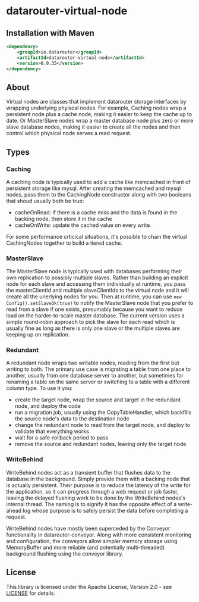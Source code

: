 # datarouter-virtual-node

## Installation with Maven

```xml
<dependency>
	<groupId>io.datarouter</groupId>
	<artifactId>datarouter-virtual-node</artifactId>
	<version>0.0.35</version>
</dependency>
```

## About

Virtual nodes are classes that implement datarouter storage interfaces by wrapping underlying phyiscal nodes.  For example, Caching nodes wrap a persistent
node plus a cache node, making it easier to keep the cache up to date.  Or MasterSlave nodes wrap a master database node plus zero or more slave database nodes,
making it easier to create all the nodes and then control which physical node serves a read request.

## Types

### Caching

A caching node is typically used to add a cache like memcached in front of persistent storage like mysql.  After creating the memcached and mysql nodes, 
pass them to the CachingNode constructor along with two booleans that shoud usually both be true:
- cacheOnRead: if there is a cache miss and the data is found in the backing node, then store it in the cache
- cacheOnWrite: update the cached value on every write.

For some performance crticical situations, it's possible to chain the virtual CachingNodes together to build a tiered cache.

### MasterSlave

The MasterSlave node is typically used with databases performing their own replication to possibly multiple slaves.  Rather than building an explicit node
for each slave and accessing them individually at runtime, you pass the masterClientId and multiple slaveClientIds to the virtual node and it will
create all the unerlying nodes for you.  Then at runtime, you can use `new Config().setSlaveOk(true)` to notify the MasterSlave node that you prefer to
read from a slave if one exists, presumably because you want to reduce load on the harder-to-scale master database.  The current version uses a simple round-robin 
approach to pick the slave for each read which is usually fine as long as there is only one slave or the multiple slaves are keeping up on replication.

### Redundant

A redundant node wraps two writable nodes, reading from the first but writing to both.  The primary use case is migrating a table from one place to another,
usually from one database server to another, but sometimes for renaming a table on the same server or switching to a table with a different column type.  To use it
you:
- create the target node, wrap the source and target in the redundant node, and deploy the code
- run a migration job, usually using the CopyTableHandler, which backfills the source node's data to the destination node
- change the redundant node to read from the target node, and deploy to validate that everything works
- wait for a safe-rollback period to pass
- remove the source and redundant nodes, leaving only the target node

### WriteBehind

WriteBehind nodes act as a transient buffer that flushes data to the database in the background.  Simply provide them with a backing node that is actually persistent.
Their purpose is to reduce the latency of the write for the application, so it can progress through a web request or job faster, leaving the delayed flushing
work to be done by the WriteBehind nodes's internal thread.  The naming is to signify it has the opposite effect of a write-ahead log whose purpose is to safely
persist the data before completing a request.

WriteBehind nodes have mostly been superceded by the Conveyor functionality in datarouter-conveyor.  Along with more consistent monitoring and configuration, the 
conveyors allow simpler memory storage using MemoryBuffer and more reliable (and potentially multi-threaded) background flushing using the conveyor library.

## License

This library is licensed under the Apache License, Version 2.0 - see [LICENSE](../LICENSE) for details.
